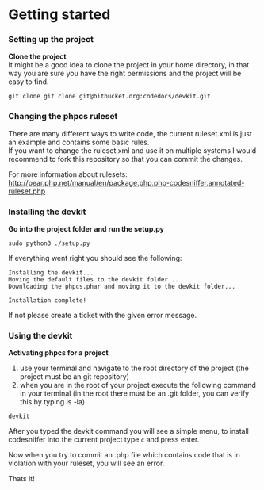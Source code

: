 # Getting started

### Setting up the project

**Clone the project**   
It might be a good idea to clone the project in your home directory, in that way you are sure you have the right permissions and the project will be easy to find.   

``` git clone git clone git@bitbucket.org:codedocs/devkit.git ```   


### Changing the phpcs ruleset

There are many different ways to write code, the current ruleset.xml is just an example and contains some basic rules.   
If you want to change the ruleset.xml and use it on multiple systems I would recommend to fork this repository so that you can commit the changes.   

For more information about rulesets: http://pear.php.net/manual/en/package.php.php-codesniffer.annotated-ruleset.php   


### Installing the devkit

**Go into the project folder and run the setup.py**    

``` sudo python3 ./setup.py ```

If everything went right you should see the following:

```
Installing the devkit...
Moving the default files to the devkit folder...
Downloading the phpcs.phar and moving it to the devkit folder...

Installation complete!
```

If not please create a ticket with the given error message.


### Using the devkit

**Activating phpcs for a project**

1. use your terminal and navigate to the root directory of the project (the project must be an git repository)
2. when you are in the root of your project execute the following command in your terminal (in the root there must be an .git folder, you can verify this by typing ls -la)

``` devkit ```

After you typed the devkit command you will see a simple menu, to install codesniffer into the current project type ```c``` and press enter.   

Now when you try to commit an .php file which contains code that is in violation with your ruleset, you will see an error.

Thats it!
